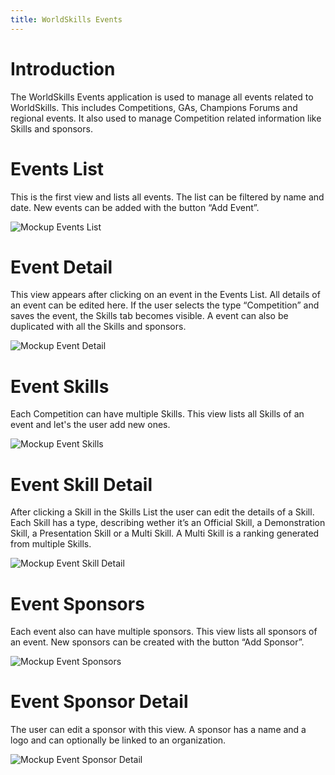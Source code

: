```yaml
---
title: WorldSkills Events
---
```


# Introduction

The WorldSkills Events application is used to manage all events related to WorldSkills. This includes Competitions, GAs, Champions Forums and regional events. It also used to manage Competition related information like Skills and sponsors.

# Events List

This is the first view and lists all events. The list can be filtered by name and date. New events can be added with the button “Add Event”.

![Mockup Events List](mockups/events.png)

# Event Detail

This view appears after clicking on an event in the Events List. All details of an event can be edited here. If the user selects the type “Competition” and saves the event, the Skills tab becomes visible. A event can also be duplicated with all the Skills and sponsors.

![Mockup Event Detail](mockups/event.png)

# Event Skills

Each Competition can have multiple Skills. This view lists all Skills of an event and let's the user add new ones.

![Mockup Event Skills](mockups/skills.png)

# Event Skill Detail

After clicking a Skill in the Skills List the user can edit the details of a Skill. Each Skill has a type, describing wether it’s an Official Skill, a Demonstration Skill, a Presentation Skill or a Multi Skill. A Multi Skill is a ranking generated from multiple Skills.

![Mockup Event Skill Detail](mockups/skill.png)

# Event Sponsors

Each event also can have multiple sponsors. This view lists all sponsors of an event. New sponsors can be created with the button “Add Sponsor”.

![Mockup Event Sponsors](mockups/sponsors.png)

# Event Sponsor Detail

The user can edit a sponsor with this view. A sponsor has a name and a logo and can optionally be linked to an organization.

![Mockup Event Sponsor Detail](mockups/sponsor.png)
